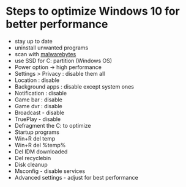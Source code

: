# Steps to optimize Windows 10 for better performance
- stay up to date
- uninstall unwanted programs
- scan with [malwarebytes](https://www.malwarebytes.com/)
- use SSD for C: partition (Windows OS)
- Power option -> high performance
- Settings > Privacy : disable them all
- Location : disable
- Background apps : disable except system ones
- Notification : disable
- Game bar : disable
- Game dvr : disable
- Broadcast - disable
- TruePlay - disable
- Defragment the C: to optimize
- Startup programs
- Win+R del temp
- Win+R del %temp%
- Del IDM downloaded
- Del recyclebin
- Disk cleanup
- Msconfig - disable services
- Advanced settings - adjust for best performance

